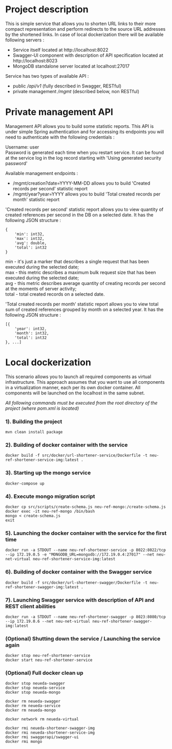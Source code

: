 # Project description
This is simple service that allows you to shorten URL links to their more compact representation and perform redirects to the source URL addresses by the shortened links.
In case of local dockerization there will be available following servers :
- Service itself located at http://localhost:8022
- Swagger-UI component with description of API specification located at http://localhost:8023
- MongoDB standalone server located at localhost:27017

Service has two types of available API :
- public */api/v1* (fully described in Swagger, RESTful)
- private management */mgmt* (described below, non RESTful)

# Private management API
Management API allows you to build some statistic reports.
This API is under simple Spring authentication and for accessing its endpoints you will need to authenticate with the following credentials :

Username: user
<br>
Password is generated each time when you restart service. It can be found at the service log in the log record starting with 'Using generated security password'

Available management endpoints :
- /mgmt/creation?date=YYYY-MM-DD allows you to build 'Created records per second' statistic report
- /mgmt/year?year=YYYY allows you to build 'Total created records per month' statistic report

'Created records per second' statistic report allows you to view quantity of created references per second in the DB on a selected date.
It has the following JSON structure :
```
{
    'min': int32,
    'max': int32,
    'avg': double,
    'total': int32    
}
```
min - it's just a marker that describes a single request that has been executed during the selected date;<br>
max - this metric describes a maximum bulk request size that has been executed during the selected date;<br>
avg - this metric describes average quantity of creating records per second at the moments of server activity;<br>
total - total created records on a selected date.

'Total created records per month' statistic report allows you to view total sum of created references grouped by month on a selected year.
It has the following JSON structure :
```
[{
    'year': int32,
    'month': int32,
    'total': int32
}, ...]
```

# Local dockerization
This scenario allows you to launch all required components as virtual infrastructure.
This approach assumes that you want to use all components in a virtualization manner, each per its own docker container.
All components will be launched on the localhost in the same subnet. 

*All following commands must be executed from the root directory of the project (where pom.xml is located)*

### 1). Building the project
```
mvn clean install package
```

### 2). Building of docker container with the service
```
docker build -f src/docker/url-shortener-service/Dockerfile -t neu-ref-shortener-service-img:latest .
```

### 3). Starting up the mongo service
```
docker-compose up
```

### 4). Execute mongo migration script
```
docker cp src/scripts/create-schema.js neu-ref-mongo:/create-schema.js
docker exec -it neu-ref-mongo /bin/bash
mongo < create-schema.js
exit
```

### 5). Launching the docker container with the service for the first time
```
docker run -a STDOUT --name neu-ref-shortener-service -p 8022:8022/tcp --ip 172.19.0.5 -e "MONGODB_URL=mongodb://172.19.0.4:27017" --net neu-net-virtual neu-ref-shortener-service-img:latest
```

### 6). Building of docker container with the Swagger service
```
docker build -f src/docker/url-shortener-swagger/Dockerfile -t neu-ref-shortener-swagger-img:latest .
```

### 7). Launching Swagger service with description of API and REST client abilities
```
docker run -a STDOUT --name neu-ref-shortener-swagger -p 8023:8080/tcp --ip 172.19.0.6 --net neu-net-virtual neu-ref-shortener-swagger-img:latest
```

### (Optional) Shutting down the service / Launching the service again
```
docker stop neu-ref-shortener-service
docker start neu-ref-shortener-service
```

### (Optional) Full docker clean up
```
docker stop neueda-swagger
docker stop neueda-service
docker stop neueda-mongo

docker rm neueda-swagger
docker rm neueda-service
docker rm neueda-mongo

docker network rm neueda-virtual

docker rmi neueda-shortener-swagger-img
docker rmi neueda-shortener-service-img
docker rmi swaggerapi/swagger-ui
docker rmi mongo
```